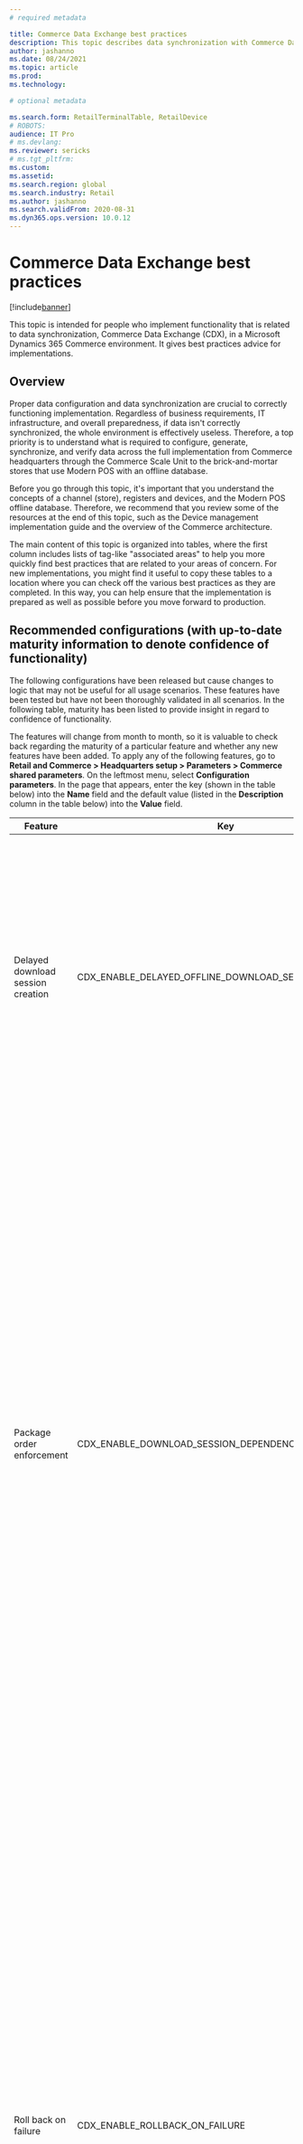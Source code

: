 ```yaml
---
# required metadata

title: Commerce Data Exchange best practices
description: This topic describes data synchronization with Commerce Data Exchange (CDX) in a Microsoft Dynamics 365 Commerce environment.
author: jashanno
ms.date: 08/24/2021
ms.topic: article
ms.prod: 
ms.technology: 

# optional metadata

ms.search.form: RetailTerminalTable, RetailDevice
# ROBOTS: 
audience: IT Pro
# ms.devlang: 
ms.reviewer: sericks
# ms.tgt_pltfrm: 
ms.custom: 
ms.assetid: 
ms.search.region: global
ms.search.industry: Retail
ms.author: jashanno
ms.search.validFrom: 2020-08-31
ms.dyn365.ops.version: 10.0.12
---
```


# Commerce Data Exchange best practices

[!include[banner](../includes/banner.md)]

This topic is intended for people who implement functionality that is related to data synchronization, Commerce Data Exchange (CDX), in a Microsoft Dynamics 365 Commerce environment. It gives best practices advice for implementations.

## Overview

Proper data configuration and data synchronization are crucial to correctly functioning implementation. Regardless of business requirements, IT infrastructure, and overall preparedness, if data isn't correctly synchronized, the whole environment is effectively useless. Therefore, a top priority is to understand what is required to configure, generate, synchronize, and verify data across the full implementation from Commerce headquarters through the Commerce Scale Unit to the brick-and-mortar stores that use Modern POS with an offline database.

Before you go through this topic, it's important that you understand the concepts of a channel (store), registers and devices, and the Modern POS offline database. Therefore, we recommend that you review some of the resources at the end of this topic, such as the Device management implementation guide and the overview of the Commerce architecture.

The main content of this topic is organized into tables, where the first column includes lists of tag-like "associated areas" to help you more quickly find best practices that are related to your areas of concern. For new implementations, you might find it useful to copy these tables to a location where you can check off the various best practices as they are completed. In this way, you can help ensure that the implementation is prepared as well as possible before you move forward to production.

## Recommended configurations (with up-to-date maturity information to denote confidence of functionality)

The following configurations have been released but cause changes to logic that may not be useful for all usage scenarios. These features have been tested but have not been thoroughly validated in all scenarios. In the following table, maturity has been listed to provide insight in regard to confidence of functionality.

The features will change from month to month, so it is valuable to check back regarding the maturity of a particular feature and whether any new features have been added. To apply any of the following features, go to **Retail and Commerce > Headquarters setup > Parameters > Commerce shared parameters**.  On the leftmost menu, select **Configuration parameters**.  In the page that appears, enter the key (shown in the table below) into the **Name** field and the default value (listed in the **Description** column in the table below) into the **Value** field.

| Feature | Key | Description |  Maturity |
|------------------|---------------------|------------------------------|-----------------------------------|
| Delayed download session creation | CDX_ENABLE_DELAYED_OFFLINE_DOWNLOAD_SESSION_CREATION | This parameter delays the download sessions from being created until after the Modern POS device is activated.  This delay prevents creating unnecessary download sessions that may not be used for an extended period of time. The default value is **0**, which means disabled. To enable the feature, set the value to **1**.| High<br><br>(Feature was released in version 10.0.15.) |
| Package order enforcement | CDX_ENABLE_DOWNLOAD_SESSION_DEPENDENCY_ENFORCEMENT | This parameter enforces download session application to apply in order. If a download session application fails (which would occur after a number of attempts that are defined in the **Try count times** value that is by default a value of three), the session will be marked as **Suspended** and session applications will not proceed until the suspended session is retried or canceled. Using this key, you cannot rerun previously applied sessions (sessions that are not in the **Available** or **Suspended** state).<br><br>This feature will prevent download sessions failures due to unique key exceptions that could occur after applying download sessions out of order. The default value is **0**, which means disabled. | Moderate<br><br>(Feature was released in version 10.0.18.) |
| Roll back on failure | CDX_ENABLE_ROLLBACK_ON_FAILURE | **Due to a known issue with this key, it is not recommended for use.**  When synchronizing transactions from an offline database to the channel database (based on the P-job distribution schedule), the system normally merges records. This means that records with duplicate transaction IDs will be overwritten. With this feature, the offline synchronization will instead insert records. This insert prevents the overwrite and throws an error so the issue can be investigated. At this time, the purge of offline transactions post synchronization could fail, triggering the insert error and stopping the offline sync. Due to this, it is currently recommended that this feature should be disabled. The default value is **1**, meaning that it's enabled by default.  It is highly recommended to change this value to **0**. | Low, due to known issue.<br><br>(Feature was released in version 10.0.13.) |

## Update configurations

You must initialize the base configuration data for Commerce scheduler after you do the following:

- Apply a service update.
- Enable a Commerce feature that impacts a configuration key.

To initialize the base configuration data, do the following:

1. Go to **Retail and Commerce \> Headquarters setup \> Commerce scheduler \> Initialize commerce scheduler**. 
 
   You will be asked if you would like to proceed with initializing the base configuration data for Commerce scheduler. Performing this action after every update is key to maintaining functionality as it correctly sets the configuration data for new tables or columns. 
  
2. There is a parameter to **Delete existing configuration**.  Unless you are explicitly instructed to do this, or you are working on a non-production environment where losing configuration will not create an impact, leave this set to **No**.

## Valuable configurations

| Associated areas | Best practice |
|------------------|---------------|
| <ul><li>Parameters</li><li>Commerce scheduler</li><li>Retry</li></ul> | Go to **Retail and Commerce \> Headquarters setup \> Parameters \> Commerce scheduler parameters**, and set **Try count** to **3**. If the value of this field is too high, download sessions might fail during high-usage times.  Additionally, verify (or set) **Full dataset generation interval in days** to **0**. This means full dataset generation will not occur unless required by something other than time. Setting these values allows CDX to function in a more expected manner while reducing possible error or performance issues. |
| <ul><li>Functionality profile</li><li>Data retention</li><li>Return policy</li> | Go to **Retail and Commerce \> Channel setup \> POS setup \> POS profiles \> Functionality profile**, and then, in the **Functions** section, set **Days transactions exist** to a value that is the same as, or close to the value that is defined for the return policy. For example, if the return policy states an item can be returned within 30 days, set this field to **30**, **31**, or **60** if special exceptions are allowed beyond the usual policy (this would be twice the usual policy, allowing for faster returns even beyond the usual policy limits). |
| <ul><li>Channel database group</li><li>Distribution schedule</li><li>Offline profile</li><li>Pause</li><li>Data</li><li>Download</li></ul> | We highly recommend that you have either a "dummy" channel database group (that is, a group that isn't associated with any distribution schedule job) that you assign to the newly generated terminals, or a special offline profile where the **Pause offline synchronization** option is set to **Yes**. In this way, data generation can occur when it's required and when the system is most available to do it. (However, the system might pause multiple times as required.) |
  
### Enable table and index compression
Before you read this topic, we recommended that you read about the different recommended versions of SQL Server used in on-premises database components (offline database and channel database as part of a CSU) in [Commerce Data Exchange implementation guidance](implementation-considerations-cdx.md#implementation-considerations). It's important to enable table/index compression on their on-premises databases, such as the offline databases for Modern POS and the channel databases for the CSU (self-hosted). This is supported only on SQL Server 2016 SP1 Express, SQL Server 2017 Express, SQL Server 2019 Express, and later. If you are still running SQL Server Express 2014, an upgrade to a newer, supported version will be required. Generate a report of the top tables using disk space (**SQL Server Management Studio > Reports > Standard Reports > Disk Usage by Top Tables**). After that, you can enable compression for each table and index at the top of the report. The basic commands are shown below.

```Console
ALTER TABLE [ax].<table_name> REBUILD PARTITION = ALL WITH (DATA_COMPRESSION = PAGE)
ALTER INDEX <index1_name> ON [ax].<table_name> REBUILD PARTITION = ALL WITH (DATA_COMPRESSION = PAGE)
ALTER INDEX <index2_name> ON [ax].<table_name> REBUILD PARTITION = ALL WITH (DATA_COMPRESSION = PAGE)
```

As an example of a table that often benefits from compression, this example uses ax.INVENTDIM:

```Console
sp_helpindex 'ax.INVENTDIM'
```

The above query will show all the indexes for the selected table (the list of which is shown below in the next set of commands). Based on that query, can take the basic commands originally shown in this topic to compress the table and all related indices.

```Console
ALTER TABLE [ax].[INVENTDIM] REBUILD PARTITION = ALL WITH (DATA_COMPRESSION = PAGE)
ALTER INDEX [I_-65082180_-588450352] ON [ax].[INVENTDIM] REBUILD PARTITION = ALL WITH (DATA_COMPRESSION = PAGE)
ALTER INDEX [I_-65082180_-997209838] ON [ax].[INVENTDIM] REBUILD PARTITION = ALL WITH (DATA_COMPRESSION = PAGE)
ALTER INDEX [IX_INVENTDIM_DATAAREAID_CONFIGID_INVENTSIZEID_INVENTCOLORID_INVENTSTYLEID_INVENTLOCATIONID] ON [ax].[INVENTDIM] REBUILD PARTITION = ALL WITH (DATA_COMPRESSION = PAGE)
ALTER INDEX [IX_INVENTDIM_DATAAREAID_INVENTLOCATIONID] ON [ax].[INVENTDIM] REBUILD PARTITION = ALL WITH (DATA_COMPRESSION = PAGE)
ALTER INDEX [IX_INVENTDIM_DATAAREAID_INVENTLOCATIONID_RECID] ON [ax].[INVENTDIM] REBUILD PARTITION = ALL WITH (DATA_COMPRESSION = PAGE)
ALTER INDEX [IX_INVENTDIM_INVENTLOCATIONID_INVENTSITEID_LICENSEPLATEID_WMSLOCATIONID_WMSPALLETID_CONFIGID] ON [ax].[INVENTDIM] REBUILD PARTITION = ALL WITH (DATA_COMPRESSION = PAGE)
ALTER INDEX [IX_INVENTDIM_RECID] ON [ax].[INVENTDIM] REBUILD PARTITION = ALL WITH (DATA_COMPRESSION = PAGE)
```

We recommend that you repeat this section for the top tables in the report, until an appropriate database size is reached.


## Practices that affect performance

| Associated areas | Best practice |
|------------------|---------------|
| <ul><li>Channel database group</li><li>Offline profile</li><li>Pause</li><li>Data</li><li>Download</li></ul> | <p>Don't generate data for offline databases until that data is required so that an offline database can be used. The following scenario shows why this best practice is important.</p><p>A new Modern POS offline database that has been added to the relevant channel database group inherits all existing download sessions since the last full database synchronization occurred. One hundred new Modern POS instances that have offline terminals are created, and a full synchronization hasn't occurred in two months. Only five scheduler jobs have actual changes every 20 minutes. (For example, these changes might involve prices and discounts, or customers, which can be updated often.) In this scenario, up to 2,000,000 download sessions are immediately generated and must be applied, regardless of whether the newly created terminals are activated and capable of applying this data.</p><p>Even at the best times, this type of exceptional data generation is large and affects performance. At the worst (that is, busiest) times, it severely impairs the environment's performance. Therefore, we highly recommend that you either have a "dummy" channel database group (that is, a group that isn't associated with any distribution schedule job) that you assign to the newly generated terminals, or set the **Pause offline synchronization** option for the offline profile to **Yes**. By setting the **Pause offline synchronization** option to **Yes**, you stop data generation for anything that uses the offline profile. Therefore, data generation can occur only when it's required, instead of constantly, and only when the system is most available to do it. (However, the system might pause multiple times as required.) |
| <ul><li>Distribution schedule</li><li>Scheduler jobs</li><li>Upload</li></ul> | No more than one P-job (upload batch job) should occur at any time. If multiple P-job upload batch jobs are created that might occur in parallel, table locking and delays (performance degradation) could occur while data of the uploaded transactions is being applied. The job doesn't have to occur multiple times at the same time. It can just occur frequently. |
| <ul><li>Parameters</li><li>Commerce scheduler</li><li>Post database sync</li></ul> | Go to **Retail and Commerce \> Headquarters setup \> Parameters \> Commerce scheduler parameters**. Under the **Post database sync** sub-heading, there are two fields that can impact performance for different reasons.<br><br>**Clean up irrelevant master data after sync** performs the store procedure **Strip Master Data** after each CDX download session is executed.  This step deletes unnecessary records that were included in package generation, but not necessary for the offline functionality for that specific device as a member of a specific store (channel). This feature assists in minimizing the data stored in the offline database.  A smaller database can assist performance and minimize size issues if using an Express version of SQL. It is recommended to test this feature in Sandbox first as some custom SQL views could introduce dependencies between tables that this functionality is not aware of, resulting in errors in functionality.<br><br> **Optimize database statistics automatically** runs an update on the table statistics for each table in the CDX download session applied to the channel database. Outdated table statistics cause more performance issues than fragmented indexes. When enabled, it is also recommended to add a specific flag into the configuration parameters.  If using this, go to **Retail and Commerce \> Headquarters setup \> Parameters \> Commerce shared parameters**, navigate to the **Configuration parameters** listing, and enter the new flag **CDX_ENABLE_UPDATE_STATISTICS_FOR_REQUIRED_TABLE** with the value **1**.  Note that in a future release this configuration parameter will be automatically added to all environments, but it is valuable to verify that it exists. |

## Additional resources

- [Commerce Data Exchange troubleshooting](CDX-Troubleshooting.md)
- [Commerce Data Exchange implementation guidance](implementation-considerations-cdx.md)
- [Commerce offline implementation and troubleshooting](implementation-considerations-offline.md)
- [Dynamics 365 Commerce architecture overview](../commerce-architecture.md)
- [Select an in-store topology](retail-in-store-topology.md)
- [Device management implementation guidance](../implementation-considerations-devices.md)
- [Configure, install, and activate Modern POS (MPOS)](../retail-modern-pos-device-activation.md)
- [Configure and install Commerce Scale Unit (self-hosted)](retail-store-scale-unit-configuration-installation.md)

[!INCLUDE[footer-include](../../includes/footer-banner.md)]
